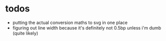 # todos

- putting the actual conversion maths to svg in one place
- figuring out line width because it's definitely not 0.5bp unless i'm dumb (quite likely)